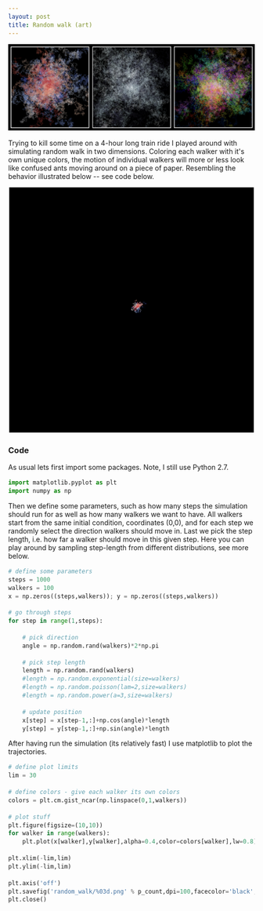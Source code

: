 ```yaml
---
layout: post
title: Random walk (art)
---
```

<img src="/images/2017/random_walk_art.jpeg" class="fit image">

Trying to kill some time on a 4-hour long train ride I played around with simulating random walk in two dimensions.
Coloring each walker with it's own unique colors, the motion of individual walkers will more or less look like confused ants moving around on a piece of paper.
Resembling the behavior illustrated below  -- see code below.

<center><img src="/images/2017/random_walk_art.gif" class="fit image" style="width:500px;height:500px;"></center>

### Code
As usual lets first import some packages.
Note, I still use Python 2.7.
```python
import matplotlib.pyplot as plt
import numpy as np
```

Then we define some parameters, such as how many steps the simulation should run for as well as how many walkers we want to have.
All walkers start from the same initial condition, coordinates (0,0), and for each step we randomly select the direction walkers should move in.
Last we pick the step length, i.e. how far a walker should move in this given step.
Here you can play around by sampling step-length from different distributions, see more below. 

```python
# define some parameters
steps = 1000
walkers = 100
x = np.zeros((steps,walkers)); y = np.zeros((steps,walkers))

# go through steps
for step in range(1,steps):

	# pick direction
	angle = np.random.rand(walkers)*2*np.pi

	# pick step length 
	length = np.random.rand(walkers)
	#length = np.random.exponential(size=walkers)
	#length = np.random.poisson(lam=2,size=walkers)
	#length = np.random.power(a=3,size=walkers)

	# update position
	x[step] = x[step-1,:]+np.cos(angle)*length
	y[step] = y[step-1,:]+np.sin(angle)*length
```

After having run the simulation (its relatively fast) I use matplotlib to plot the trajectories.

```python
# define plot limits
lim = 30

# define colors - give each walker its own colors
colors = plt.cm.gist_ncar(np.linspace(0,1,walkers))

# plot stuff
plt.figure(figsize=(10,10))
for walker in range(walkers):
	plt.plot(x[walker],y[walker],alpha=0.4,color=colors[walker],lw=0.8)

plt.xlim(-lim,lim)
plt.ylim(-lim,lim)

plt.axis('off')
plt.savefig('random_walk/%03d.png' % p_count,dpi=100,facecolor='black',bbox_inches='tight',pad=0)
plt.close()
```